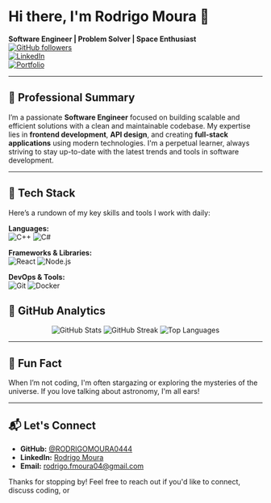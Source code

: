 # Hi there, I'm Rodrigo Moura 👋

**Software Engineer | Problem Solver | Space Enthusiast**  
[![GitHub followers](https://img.shields.io/github/followers/RODRIGOMOURA0444?label=Follow%20Me&style=social)](https://github.com/RODRIGOMOURA0444)  
[![LinkedIn](https://img.shields.io/badge/LinkedIn-Rodrigo%20Moura-blue?logo=linkedin&logoColor=white&style=flat)](https://www.linkedin.com/in/YOUR_LINKEDIN_PROFILE)  
[![Portfolio](https://img.shields.io/badge/Portfolio-Visit%20My%20Site-blueviolet?logo=github&logoColor=white&style=flat)](https://rodrigoferreira.space)

---

## 💼 Professional Summary

I’m a passionate **Software Engineer** focused on building scalable and efficient solutions with a clean and maintainable codebase. My expertise lies in **frontend development**, **API design**, and creating **full-stack applications** using modern technologies. I'm a perpetual learner, always striving to stay up-to-date with the latest trends and tools in software development.

---

## 🔧 Tech Stack

Here’s a rundown of my key skills and tools I work with daily:

**Languages:**  
![C++](https://img.shields.io/badge/C++-00599C?style=flat-square&logo=c%2B%2B&logoColor=white)
![C#](https://img.shields.io/badge/C%23-239120?style=flat-square&logo=c-sharp&logoColor=white)


**Frameworks & Libraries:**  
![React](https://img.shields.io/badge/React-20232A?style=flat-square&logo=react&logoColor=61DAFB)
![Node.js](https://img.shields.io/badge/Node.js-339933?style=flat-square&logo=node.js&logoColor=white)


**DevOps & Tools:**  
![Git](https://img.shields.io/badge/Git-F05032?style=flat-square&logo=git&logoColor=white)
![Docker](https://img.shields.io/badge/Docker-2496ED?style=flat-square&logo=docker&logoColor=white)



## 🚀 GitHub Analytics

<p align="center">
  <!-- GitHub Stats Card -->
  <img src="https://github-readme-stats.vercel.app/api?username=RODRIGOMOURA0444&show_icons=true&theme=tokyonight&icon_color=00ffff&text_color=00ff00&title_color=ff00ff&bg_color=000000" alt="GitHub Stats" />
  
  <!-- GitHub Streak Stats -->
  <img src="https://github-readme-streak-stats.herokuapp.com/?user=RODRIGOMOURA0444&theme=highcontrast&ring=ff00ff&fire=00ff00&sideNums=00ffff" alt="GitHub Streak" />
  
  <!-- Most Used Languages -->
  <img src="https://github-readme-stats.vercel.app/api/top-langs/?username=RODRIGOMOURA0444&layout=compact&theme=tokyonight&text_color=00ff00&title_color=ff00ff&bg_color=000000" alt="Top Languages" />
</p>

---



## 🌌 Fun Fact

When I’m not coding, I'm often stargazing or exploring the mysteries of the universe. If you love talking about astronomy, I'm all ears!

---

## 📬 Let's Connect

- **GitHub:** [@RODRIGOMOURA0444](https://github.com/RODRIGOMOURA0444)
- **LinkedIn:** [Rodrigo Moura]([https://www.linkedin.com/in/YOUR_LINKEDIN_PROFILE](https://www.linkedin.com/in/rodrigo-moura-9692562b4/))
- **Email:** [rodrigo.fmoura04@gmail.com](mailto:)

Thanks for stopping by! Feel free to reach out if you'd like to connect, discuss coding, or

